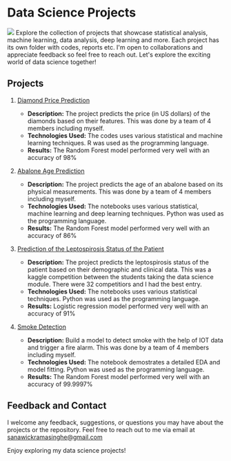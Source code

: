 # Data Science Projects
![](https://lh3.googleusercontent.com/yuUrDV2DAtBRvItHZ2FvXMkPbHR5NEt4kXbpp8dgK-r9jI9-irP19GJb2CvdBRYmy41KG4BxFu2Hod9GzdgGc46iYmm7As4bNNsc-JP7vYwY8d1BzHgZdvKR7H4xtLM20zR9gn0PJE-nQU0navp9Xh0pHc3Cp-CjYUENN7dWZ3NJiw8CiHFEJn7Mc0ul_A)
Explore the collection of projects that showcase statistical analysis, machine learning, data analysis, deep learning and more. Each project has its own folder with codes, reports etc. I'm open to collaborations and appreciate feedback so feel free to reach out. Let's explore the exciting world of data science together!
## Projects
1. [Diamond Price Prediction](https://github.com/SanjaniW/Data-Science-Projects/tree/main/Diamond%20Price%20Prediction)
    -  **Description:** The project predicts the price (in US dollars) of the diamonds based on their features. This was done by a team of 4 members including myself.
    - **Technologies Used:** The codes uses various statistical and machine learning techniques. R was used as the programming language.
    - **Results:** The Random Forest model performed very well with an accuracy of 98%

2. [Abalone Age Prediction](https://github.com/SanjaniW/Data-Science-Projects/tree/main/Abalone%20Age%20Prediction)
    -  **Description:** The project predicts the age of an abalone based on its physical measurements. This was done by a team of 4 members including myself.
    - **Technologies Used:** The notebooks uses various statistical, machine learning and deep learning techniques. Python was used as the programming language.
    - **Results:** The Random Forest model performed very well with an accuracy of 86%

3. [Prediction of the Leptospirosis Status of the Patient](https://github.com/SanjaniW/Data-Science-Projects/tree/main/Leptospirosis%20status%20prediction)
    -  **Description:** The project predicts the leptospirosis status of the patient based on their demographic and clinical data. This was a kaggle competition between the students taking the data science module. There were 32 competitiors and I had the best entry. 
    - **Technologies Used:** The notebooks uses various statistical techniques. Python was used as the programming language.
    - **Results:** Logistic regression model performed very well with an accuracy of 91%
      
4. [Smoke Detection](https://github.com/SanjaniW/Data-Science-Projects/tree/main/Smoke%20Detection)
    -  **Description:** Build a model to detect smoke with the help of IOT data and trigger a fire alarm. This was done by a team of 4 members including myself.
    - **Technologies Used:** The notebook demostrates a detailed EDA and model fitting. Python was used as the programming language.
    - **Results:** The Random Forest model performed very well with an accuracy of 99.9997%

## Feedback and Contact
I welcome any feedback, suggestions, or questions you may have about the projects or the repository. Feel free to reach out to me via email at sanawickramasinghe@gmail.com

Enjoy exploring my data science projects!
